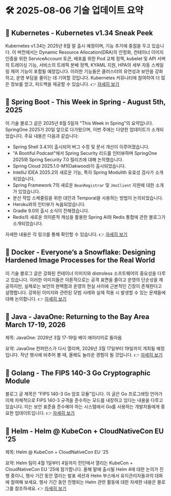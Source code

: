 # 🛠️ 2025-08-06 기술 업데이트 요약

## 🔹 Kubernetes - Kubernetes v1.34 Sneak Peek
Kubernetes v1.34는 2025년 8월 말 출시 예정이며, 기능 추가에 중점을 두고 있습니다. 이 버전에서는 Dynamic Resource Allocation(DRA)의 안정화, 컨테이너 이미지 인증을 위한 ServiceAccount 토큰, 배포를 위한 Pod 교체 정책, kubelet 및 API 서버의 트레이싱 기능, 서비스의 트래픽 분배 정책, KYAML 지원, HPA의 세부 자동 스케일링 제어 기능이 포함될 예정입니다. 이러한 기능들은 클러스터의 유연성과 보안을 강화하고, 운영 부담을 줄이는 데 기여할 것입니다. Kubernetes 커뮤니티에 참여하여 더 많은 정보를 얻고, 피드백을 제공할 수 있습니다.
👉 [자세히 보기](https://kubernetes.io/blog/2025/07/28/kubernetes-v1-34-sneak-peek/)

## 🔹 Spring Boot - This Week in Spring - August 5th, 2025
이 기술 블로그 글은 2025년 8월 5일자 "This Week in Spring"의 요약입니다. SpringOne 2025가 20일 앞으로 다가왔으며, 이번 주에는 다양한 업데이트가 소개되었습니다. 주요 내용은 다음과 같습니다:

- Spring Shell 3.4.1이 출시되어 버그 수정 및 문서 개선이 이루어졌습니다.
- "A Bootiful Podcast"에서 Spring Security 리드를 인터뷰하며 SpringOne 2025와 Spring Security 7.0 릴리즈에 대해 논의했습니다.
- Spring Cloud 2025.1.0-M1(Oakwood)이 출시되었습니다.
- IntelliJ IDEA 2025.2의 새로운 기능, 특히 Spring Modulith 유효성 검사가 소개되었습니다.
- Spring Framework 7의 새로운 `BeanRegistrar` 및 `JmsClient` 지원에 대한 소개가 있었습니다.
- 분산 작업 스케줄링을 위한 대안과 Temporal을 사용하는 방법이 논의되었습니다.
- Heroku와의 인터뷰가 녹음되었습니다.
- Gradle 9.0의 출시 소식이 전해졌습니다.
- Redis의 새로운 의미론적 캐싱을 활용한 Spring AI와 Redis 통합에 관한 블로그가 소개되었습니다.

자세한 내용은 각 링크를 통해 확인할 수 있습니다.
👉 [자세히 보기](https://spring.io/blog/2025/08/05/this-week-in-spring-august-5th-2025)

## 🔹 Docker - Everyone’s a Snowflake: Designing Hardened Image Processes for the Real World
이 기술 블로그 글은 강화된 컨테이너 이미지와 distroless 소프트웨어의 중요성을 다루고 있습니다. 이러한 이미지들은 이론적으로는 공격 표면을 줄이고 운영의 단순성을 제공하지만, 실제로는 보안의 완벽함과 운영의 현실 사이에 근본적인 긴장이 존재한다고 설명합니다. 강화된 이미지와 관련된 모범 사례와 실제 적용 시 발생할 수 있는 문제들에 대해 논의합니다.
👉 [자세히 보기](https://www.docker.com/blog/hardened-image-best-practices/)

## 🔹 Java - JavaOne: Returning to the Bay Area March 17-19, 2026
제목: JavaOne: 2026년 3월 17-19일 베이 에어리어로 돌아옴

요약: JavaOne 컨퍼런스가 다시 열리며, 2026년 3월 17일부터 19일까지 개최될 예정입니다. 작년 행사에 비추어 볼 때, 올해도 놀라운 경험이 될 것입니다.
👉 [자세히 보기](https://inside.java/2025/08/04/javaone-returns-2026/)

## 🔹 Golang - The FIPS 140-3 Go Cryptographic Module
블로그 글 제목은 "FIPS 140-3 Go 암호 모듈"입니다. 이 글은 Go 프로그래밍 언어가 이제 자체적으로 FIPS 140-3 규격을 준수하는 모드를 내장하고 있다는 내용을 다루고 있습니다. 이는 보안 표준을 준수해야 하는 시스템에서 Go를 사용하는 개발자들에게 중요한 업데이트입니다.
👉 [자세히 보기](https://go.dev/blog/fips140)

## 🔹 Helm - Helm @ KubeCon + CloudNativeCon EU '25
제목: Helm @ KubeCon + CloudNativeCon EU '25

요약: Helm 팀이 4월 1일부터 4일까지 런던에서 열리는 KubeCon + CloudNativeCon EU '25에 참가합니다. 올해 말에 출시될 Helm 4에 대한 논의가 진행 중이니, 행사 기간 동안 열리는 발표 세션과 Helm 부스에서 유지관리자들과의 대화에 참여해 보세요. 행사 기간 동안 진행되는 Helm 관련 활동에 대한 자세한 내용은 블로그를 참조하세요.
👉 [자세히 보기](https://helm.sh/blog/helm-at-kubecon-eu-25/)

